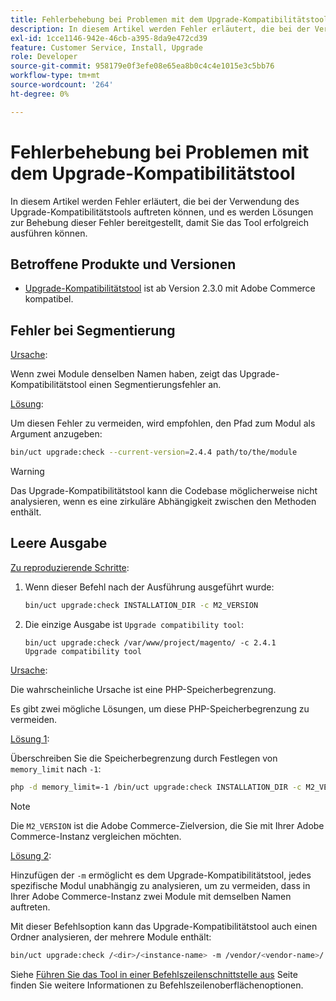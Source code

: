 ```yaml
---
title: Fehlerbehebung bei Problemen mit dem Upgrade-Kompatibilitätstool
description: In diesem Artikel werden Fehler erläutert, die bei der Verwendung des Upgrade-Kompatibilitätstools auftreten können, und es werden Lösungen zur Behebung dieser Fehler bereitgestellt, damit Sie das Tool erfolgreich ausführen können.
exl-id: 1cce1146-942e-46cb-a395-8da9e472cd39
feature: Customer Service, Install, Upgrade
role: Developer
source-git-commit: 958179e0f3efe08e65ea8b0c4c4e1015e3c5bb76
workflow-type: tm+mt
source-wordcount: '264'
ht-degree: 0%

---
```


# Fehlerbehebung bei Problemen mit dem Upgrade-Kompatibilitätstool

In diesem Artikel werden Fehler erläutert, die bei der Verwendung des Upgrade-Kompatibilitätstools auftreten können, und es werden Lösungen zur Behebung dieser Fehler bereitgestellt, damit Sie das Tool erfolgreich ausführen können.

## Betroffene Produkte und Versionen

* [Upgrade-Kompatibilitätstool](https://experienceleague.adobe.com/docs/commerce-operations/upgrade-guide/upgrade-compatibility-tool/overview.html) ist ab Version 2.3.0 mit Adobe Commerce kompatibel.

## Fehler bei Segmentierung

<u>Ursache</u>:

Wenn zwei Module denselben Namen haben, zeigt das Upgrade-Kompatibilitätstool einen Segmentierungsfehler an.

<u>Lösung</u>:

Um diesen Fehler zu vermeiden, wird empfohlen, den Pfad zum Modul als Argument anzugeben:

```bash
bin/uct upgrade:check --current-version=2.4.4 path/to/the/module
```

>[!WARNING]
>
> Das Upgrade-Kompatibilitätstool kann die Codebase möglicherweise nicht analysieren, wenn es eine zirkuläre Abhängigkeit zwischen den Methoden enthält.

## Leere Ausgabe

<u>Zu reproduzierende Schritte</u>:

1. Wenn dieser Befehl nach der Ausführung ausgeführt wurde:

   ```bash
   bin/uct upgrade:check INSTALLATION_DIR -c M2_VERSION
   ```

1. Die einzige Ausgabe ist `Upgrade compatibility tool`:

   ```terminal
   bin/uct upgrade:check /var/www/project/magento/ -c 2.4.1
   Upgrade compatibility tool
   ```

<u>Ursache</u>:

Die wahrscheinliche Ursache ist eine PHP-Speicherbegrenzung.

Es gibt zwei mögliche Lösungen, um diese PHP-Speicherbegrenzung zu vermeiden.

<u>Lösung 1</u>:

Überschreiben Sie die Speicherbegrenzung durch Festlegen von `memory_limit` nach `-1`:

```bash
php -d memory_limit=-1 /bin/uct upgrade:check INSTALLATION_DIR -c M2_VERSION
```

>[!NOTE]
>
> Die `M2_VERSION` ist die Adobe Commerce-Zielversion, die Sie mit Ihrer Adobe Commerce-Instanz vergleichen möchten.

<u>Lösung 2</u>:

Hinzufügen der `-m` ermöglicht es dem Upgrade-Kompatibilitätstool, jedes spezifische Modul unabhängig zu analysieren, um zu vermeiden, dass in Ihrer Adobe Commerce-Instanz zwei Module mit demselben Namen auftreten.

Mit dieser Befehlsoption kann das Upgrade-Kompatibilitätstool auch einen Ordner analysieren, der mehrere Module enthält:

```bash
bin/uct upgrade:check /<dir>/<instance-name> -m /vendor/<vendor-name>/
```

Siehe [Führen Sie das Tool in einer Befehlszeilenschnittstelle aus](https://experienceleague.adobe.com/docs/commerce-operations/upgrade-guide/upgrade-compatibility-tool/use-upgrade-compatibility-tool/run.html) Seite finden Sie weitere Informationen zu Befehlszeilenoberflächenoptionen.
